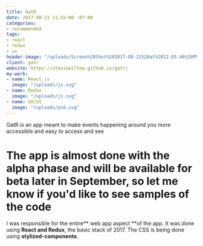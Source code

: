 ```yaml
---
title: GatR
date: 2017-08-21 11:55:00 -07:00
categories:
- recommended
tags:
- react
- redux
- ux
header-image: "/uploads/Screen%20Shot%202017-08-21%20at%2012.03.46%20PM.png"
client: gatr
website: https://otaviowillow.github.io/gatr/
my-work:
- name: React.js
  image: "/uploads/js.svg"
- name: Redux
  image: "/uploads/js.svg"
- name: UX/UI
  image: "/uploads/psd.svg"
---
```


GatR is an app meant to make events happening around you more accessible and easy to access and see

# The app is almost done with the alpha phase and will be available for beta later in September, so let me know if you'd like to see samples of the code

I was responsible for the entire** web app aspect **of the app. It was done using **React and Redux**, the basic stack of 2017. The CSS is being done using **stylized-components**.